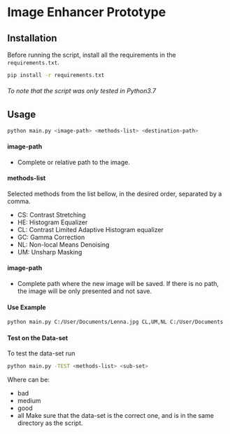 # Image Enhancer Prototype

## Installation


Before running the script, install all the requirements in the `requirements.txt`.

```bash
pip install -r requirements.txt
```

###### _To note that the script was only tested in Python3.7_

## Usage

```bash
python main.py <image-path> <methods-list> <destination-path>
```

#### image-path
+ Complete or relative path to the image.

#### methods-list 
Selected methods from the list bellow, in the desired order, separated by a comma. 
+ CS: Contrast Stretching
+ HE: Histogram Equalizer
+ CL: Contrast Limited Adaptive Histogram equalizer
+ GC: Gamma Correction
+ NL: Non-local Means Denoising
+ UM: Unsharp Masking

#### image-path 
+ Complete path where the new image will be saved. If there is no path, the image will be only presented and not save.

#### Use Example
```bash
python main.py C:/User/Documents/Lenna.jpg CL,UM,NL C:/User/Documents
```
#### Test on the Data-set
To test the data-set run
```bash
python main.py -TEST <methods-list> <sub-set>
```
Where _<sub-set>_ can be:
  + bad
  + medium
  + good
  + all
Make sure that the data-set is the correct one, and is in the same directory as the script.
